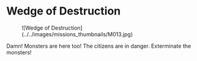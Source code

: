 # Wedge of Destruction

<figure markdown>
  ![Wedge of Destruction](../../images/missions_thumbnails/M013.jpg)
</figure>

Damn! Monsters are here too!
The citizens are in danger.
Exterminate the monsters!
